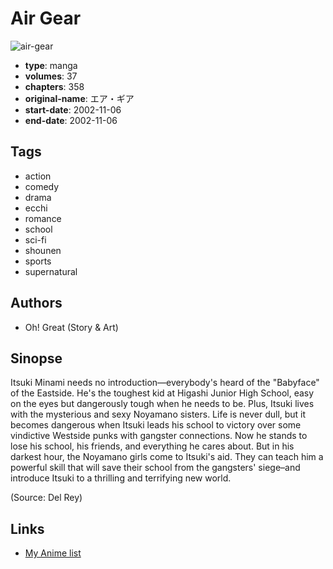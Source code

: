 # Air Gear

![air-gear](https://cdn.myanimelist.net/images/manga/1/167489.jpg)

-   **type**: manga
-   **volumes**: 37
-   **chapters**: 358
-   **original-name**: エア・ギア
-   **start-date**: 2002-11-06
-   **end-date**: 2002-11-06

## Tags

-   action
-   comedy
-   drama
-   ecchi
-   romance
-   school
-   sci-fi
-   shounen
-   sports
-   supernatural

## Authors

-   Oh! Great (Story & Art)

## Sinopse

Itsuki Minami needs no introduction—everybody's heard of the "Babyface" of the Eastside. He's the toughest kid at Higashi Junior High School, easy on the eyes but dangerously tough when he needs to be. Plus, Itsuki lives with the mysterious and sexy Noyamano sisters. Life is never dull, but it becomes dangerous when Itsuki leads his school to victory over some vindictive Westside punks with gangster connections. Now he stands to lose his school, his friends, and everything he cares about. But in his darkest hour, the Noyamano girls come to Itsuki's aid. They can teach him a powerful skill that will save their school from the gangsters' siege–and introduce Itsuki to a thrilling and terrifying new world.

(Source: Del Rey)

## Links

-   [My Anime list](https://myanimelist.net/manga/74/Air_Gear)
